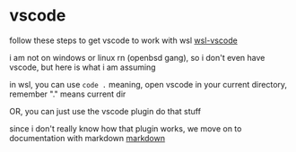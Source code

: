 # vscode

follow these steps to get vscode to work with wsl [wsl-vscode](https://docs.microsoft.com/en-us/windows/wsl/tutorials/wsl-vscode)

i am not on windows or linux rn (openbsd gang), so i don't even have vscode, but here is what i am assuming

in wsl, you can use `code .` meaning, open vscode in your current directory, remember "." means current dir

OR, you can just use the vscode plugin do that stuff


since i don't really know how that plugin works, we move on to documentation with markdown
[markdown](markdown.md)
